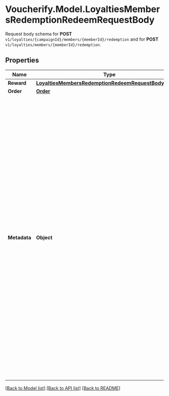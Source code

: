 # Voucherify.Model.LoyaltiesMembersRedemptionRedeemRequestBody
Request body schema for **POST** `v1/loyalties/{campaignId}/members/{memberId}/redemption` and for **POST** `v1/loyalties/members/{memberId}/redemption`.

## Properties

Name | Type | Description | Notes
------------ | ------------- | ------------- | -------------
**Reward** | [**LoyaltiesMembersRedemptionRedeemRequestBodyReward**](LoyaltiesMembersRedemptionRedeemRequestBodyReward.md) |  | [optional] 
**Order** | [**Order**](Order.md) |  | [optional] 
**Metadata** | **Object** | A set of key/value pairs that you can send in the request body to check against vouchers requiring **redemption** metadata validation rules to be satisfied. The validation runs against rules that are defined through the &lt;!- - [Create Validation Rules](https://docs.voucherify.io/reference/create-validation-rules) - -&gt;[Create Validation Rules](ref:create-validation-rules) endpoint or via the Dashboard; in the _Advanced Rule Builder_ &amp;rarr; _Advanced_ &amp;rarr; _Redemption metadata satisfy_ or _Basic Builder_ &amp;rarr; _Attributes match_ &amp;rarr; _REDEMPTION METADATA_. [Read more](https://support.voucherify.io/article/148-how-to-build-a-rule). | [optional] 

[[Back to Model list]](../README.md#documentation-for-models) [[Back to API list]](../README.md#documentation-for-api-endpoints) [[Back to README]](../README.md)

